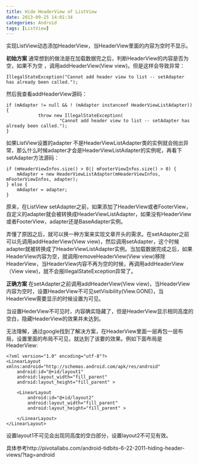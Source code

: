 ```yaml
---
title: Hide HeaderView of ListView
date: 2013-09-25 14:01:34
categories: Android
tags: [ListView]
---
```

实现ListView动态添加HeaderView，当HeaderView里面的内容为空时不显示。

**初始方案**
通常想到的做法是在加载数据完之后，判断HeaderView的内容是否为空，如果不为空 ，调用addHeaderView(View view)。但是这样会导致异常：

    IllegalStateException("Cannot add header view to list -- setAdapter has already been called.");
    
然后我查看addHeaderView源码：

    if (mAdapter != null && ! (mAdapter instanceof HeaderViewListAdapter)) {
                throw new IllegalStateException(
                        "Cannot add header view to list -- setAdapter has already been called.");
    }
    
如果ListView设置的adapter 不是HeaderViewListAdapter类的实例就会抛出异常，那么什么时候adapter才会是HeaderViewListAdapter的实例呢，再看下setAdapter方法源码：

    if (mHeaderViewInfos.size() > 0|| mFooterViewInfos.size() > 0) {
        mAdapter = new HeaderViewListAdapter(mHeaderViewInfos, mFooterViewInfos, adapter);
    } else {
        mAdapter = adapter;
    }
    
原来，在ListView setAdapter之前，如果添加了HeaderView或者FooterView，自定义的adapter就会被转换成HeaderViewListAdapter，如果没有HeaderView或者FooterView，adapter还是BaseAdapter实例。

弄懂了原因之后，就可以换一种方案来实现文章开头的需求。在setAdapter之前可以先调用addHeaderView(View view)，然后调用setAdapter，这个时候adapter就被转换成了HeaderViewListAdapter实例。当加载数据完成之后，如果HeaderView内容为空，就调用removeHeaderView(View view)移除HeaderView，当HeaderView内容不再为空的时候，再调用addHeaderView（View view)，就不会报IllegalStateException异常了。

**正确方案**
在setAdapter之前调用addHeaderView(View view)，当HeaderView内容为空时，设置HeaderView不可见setVisibility(View.GONE)，当HeaderView需要显示的时候设置为可见。

当设置HederView不可见时，内容确实隐藏了，但是HeaderView显示相同高度的空白，隐藏HeaderView的效果并未达到。

无法理解，通过google找到了解决方案，在HeaderView里面一层再包一层布局，设置里面的布局不可见，就达到了该要的效果。例如下面布局是HeaderView:

    <?xml version="1.0" encoding="utf-8"?>
    <LinearLayout xmlns:android="http://schemas.android.com/apk/res/android"
        android:id="@+id/layout1"
        android:layout_width="fill_parent"
        android:layout_height="fill_parent" >
     
        <LinearLayout
            android:id="@+id/layout2"
            android:layout_width="fill_parent"
            android:layout_height="fill_parent" >
     
        </LinearLayout>
    </LinearLayout>
    
设置layout1不可见会出现同高度的空白部分，设置layout2不可见有效。

具体参考http://pivotallabs.com/android-tidbits-6-22-2011-hiding-header-views/?tag=android